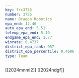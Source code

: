 ```yaml
---
key: frc3755
number: 3755
name: Dragon Robotics
epa_end: 12.46
auto_epa_end: 5.51
teleop_epa_end: 5.19
endgame_epa_end: 1.77
winrate: 0.4737
district_epa_rank: 957
district_epa_percentile: 0.4686
type: Team
---
```

[[2024mnmi2]]
[[2024ndgf]]
